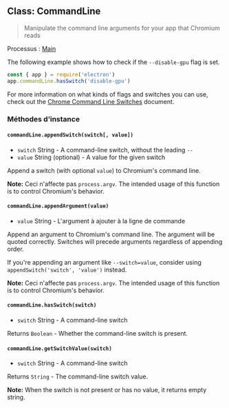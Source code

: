 ## Class: CommandLine

> Manipulate the command line arguments for your app that Chromium reads

Processus : [Main](../glossary.md#main-process)

The following example shows how to check if the `--disable-gpu` flag is set.

```javascript
const { app } = require('electron')
app.commandLine.hasSwitch('disable-gpu')
```

For more information on what kinds of flags and switches you can use, check out the [Chrome Command Line Switches](./chrome-command-line-switches.md) document.

### Méthodes d’instance

#### `commandLine.appendSwitch(switch[, value])`

* `switch` String - A command-line switch, without the leading `--`
* `value` String (optional) - A value for the given switch

Append a switch (with optional `value`) to Chromium's command line.

**Note:** Ceci n'affecte pas `process.argv`. The intended usage of this function is to control Chromium's behavior.

#### `commandLine.appendArgument(value)`

* `value` String - L'argument à ajouter à la ligne de commande

Append an argument to Chromium's command line. The argument will be quoted correctly. Switches will precede arguments regardless of appending order.

If you're appending an argument like `--switch=value`, consider using `appendSwitch('switch', 'value')` instead.

**Note:** Ceci n'affecte pas `process.argv`. The intended usage of this function is to control Chromium's behavior.

#### `commandLine.hasSwitch(switch)`

* `switch` String - A command-line switch

Returns `Boolean` - Whether the command-line switch is present.

#### `commandLine.getSwitchValue(switch)`

* `switch` String - A command-line switch

Returns `String` - The command-line switch value.

**Note:** When the switch is not present or has no value, it returns empty string.

